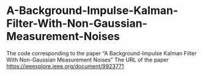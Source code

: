 # A-Background-Impulse-Kalman-Filter-With-Non-Gaussian-Measurement-Noises

The code corresponding to the paper “A Background-Impulse Kalman Filter With Non-Gaussian Measurement Noises” 
The URL of the paper https://ieeexplore.ieee.org/document/9923771


